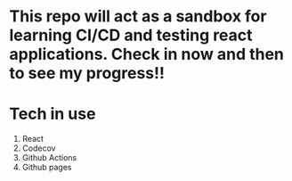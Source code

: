 # This repo will act as a sandbox for learning CI/CD and testing react applications. Check in now and then to see my progress!!

# Tech in use
1. React
1. Codecov
1. Github Actions
1. Github pages
